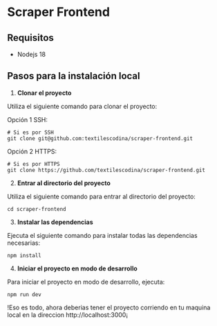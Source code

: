 # Scraper Frontend

## Requisitos

- Nodejs 18

## Pasos para la instalación local

1. **Clonar el proyecto**

Utiliza el siguiente comando para clonar el proyecto:

Opción 1 SSH:
```
# Si es por SSH
git clone git@github.com:textilescodina/scraper-frontend.git
```

Opción 2 HTTPS:
```
# Si es por HTTPS
git clone https://github.com/textilescodina/scraper-frontend.git
```

2. **Entrar al directorio del proyecto**

Utiliza el siguiente comando para entrar al directorio del proyecto:

```
cd scraper-frontend
```

3. **Instalar las dependencias**

Ejecuta el siguiente comando para instalar todas las dependencias necesarias:

```
npm install
```

4. **Iniciar el proyecto en modo de desarrollo**

Para iniciar el proyecto en modo de desarrollo, ejecuta:

```
npm run dev
```

!Eso es todo, ahora deberias tener el proyecto corriendo en tu maquina local en la direccion http://localhost:3000¡